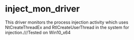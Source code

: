 # inject_mon_driver
This driver monitors the process injection activity which uses NtCreateThreadEx and RtlCreateUserThread in the system for injection.///Tested on Win10_x64
